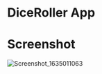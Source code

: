# DiceRoller App

# Screenshot


![Screenshot_1635011063](https://user-images.githubusercontent.com/90374770/138597136-d8beadbb-f33f-4c41-9c8f-f356cf760a53.png)

